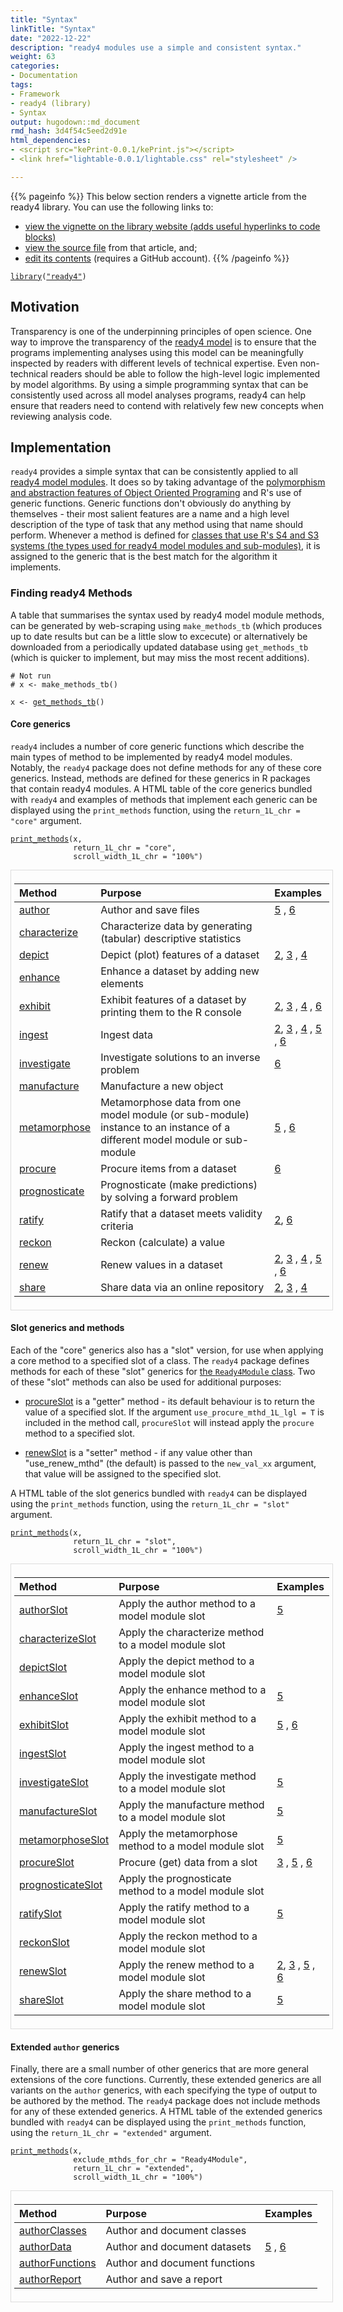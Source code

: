 ```yaml
---
title: "Syntax"
linkTitle: "Syntax"
date: "2022-12-22"
description: "ready4 modules use a simple and consistent syntax."
weight: 63
categories: 
- Documentation
tags: 
- Framework
- ready4 (library)
- Syntax
output: hugodown::md_document
rmd_hash: 3d4f54c5eed2d91e
html_dependencies:
- <script src="kePrint-0.0.1/kePrint.js"></script>
- <link href="lightable-0.0.1/lightable.css" rel="stylesheet" />

---
```


{{% pageinfo %}} This below section renders a vignette article from the ready4 library. You can use the following links to:

-   [view the vignette on the library website (adds useful hyperlinks to code blocks)](https://ready4-dev.github.io/ready4/articles/V_02.html)
-   [view the source file](https://github.com/ready4-dev/ready4/blob/main/vignettes/V_02.Rmd) from that article, and;
-   [edit its contents](https://github.com/ready4-dev/ready4/edit/main/vignettes/V_02.Rmd) (requires a GitHub account). {{% /pageinfo %}}

<div class="highlight">

</div>

<div class="highlight">

<pre class='chroma'><code class='language-r' data-lang='r'><span><span class='kr'><a href='https://rdrr.io/r/base/library.html'>library</a></span><span class='o'>(</span><span class='s'><a href='https://ready4-dev.github.io/ready4/'>"ready4"</a></span><span class='o'>)</span> </span></code></pre>

</div>

## Motivation

Transparency is one of the underpinning principles of open science. One way to improve the transparency of the [ready4 model](https://www.ready4-dev.com) is to ensure that the programs implementing analyses using this model can be meaningfully inspected by readers with different levels of technical expertise. Even non-technical readers should be able to follow the high-level logic implemented by model algorithms. By using a simple programming syntax that can be consistently used across all model analyses programs, ready4 can help ensure that readers need to contend with relatively few new concepts when reviewing analysis code.

## Implementation

`ready4` provides a simple syntax that can be consistently applied to all [ready4 model modules](https://ready4-dev.github.io/ready4/articles/V_01.html). It does so by taking advantage of the [polymorphism and abstraction features of Object Oriented Programing](https://ready4-dev.github.io/ready4/articles/V_03.html) and R's use of generic functions. Generic functions don't obviously do anything by themselves - their most salient features are a name and a high level description of the type of task that any method using that name should perform. Whenever a method is defined for [classes that use R's S4 and S3 systems (the types used for ready4 model modules and sub-modules)](https://ready4-dev.github.io/ready4/articles/V_01.html), it is assigned to the generic that is the best match for the algorithm it implements.

### Finding ready4 Methods

A table that summarises the syntax used by ready4 model module methods, can be generated by web-scraping using `make_methods_tb` (which produces up to date results but can be a little slow to excecute) or alternatively be downloaded from a periodically updated database using `get_methods_tb` (which is quicker to implement, but may miss the most recent additions).

<div class="highlight">

<pre class='chroma'><code class='language-r' data-lang='r'><span><span class='c'># Not run</span></span>
<span><span class='c'># x &lt;- make_methods_tb()</span></span></code></pre>

</div>

<div class="highlight">

<pre class='chroma'><code class='language-r' data-lang='r'><span><span class='nv'>x</span> <span class='o'>&lt;-</span> <span class='nf'><a href='https://ready4-dev.github.io/ready4/reference/get_methods_tb.html'>get_methods_tb</a></span><span class='o'>(</span><span class='o'>)</span></span></code></pre>

</div>

#### Core generics

`ready4` includes a number of core generic functions which describe the main types of method to be implemented by ready4 model modules. Notably, the `ready4` package does not define methods for any of these core generics. Instead, methods are defined for these generics in R packages that contain ready4 modules. A HTML table of the core generics bundled with `ready4` and examples of methods that implement each generic can be displayed using the `print_methods` function, using the `return_1L_chr = "core"` argument.

<div class="highlight">

<pre class='chroma'><code class='language-r' data-lang='r'><span><span class='nf'><a href='https://ready4-dev.github.io/ready4/reference/print_methods.html'>print_methods</a></span><span class='o'>(</span><span class='nv'>x</span>,</span>
<span>              return_1L_chr <span class='o'>=</span> <span class='s'>"core"</span>,</span>
<span>              scroll_width_1L_chr <span class='o'>=</span> <span class='s'>"100%"</span><span class='o'>)</span> </span>
</code></pre>

<div style="border: 1px solid #ddd; padding: 5px; overflow-x: scroll; width:100%; ">

<table class="table table-hover table-condensed" style="margin-left: auto; margin-right: auto;">
<thead>
<tr>
<th style="text-align:left;">
Method
</th>
<th style="text-align:left;">
Purpose
</th>
<th style="text-align:left;">
Examples
</th>
</tr>
</thead>
<tbody>
<tr>
<td style="text-align:left;">
<a href="https://ready4-dev.github.io/ready4/reference/author-methods.html"> author </a>
</td>
<td style="text-align:left;">
Author and save files
</td>
<td style="text-align:left;">
<a href="https://ready4-dev.github.io/TTU/articles/V_01.html" style="     ">5</a> , <a href="https://ready4-dev.github.io/specific/articles/V_01.html" style="     ">6</a>
</td>
</tr>
<tr>
<td style="text-align:left;">
<a href="https://ready4-dev.github.io/ready4/reference/characterize-methods.html"> characterize </a>
</td>
<td style="text-align:left;">
Characterize data by generating (tabular) descriptive statistics
</td>
<td style="text-align:left;">
</td>
</tr>
<tr>
<td style="text-align:left;">
<a href="https://ready4-dev.github.io/ready4/reference/depict-methods.html"> depict </a>
</td>
<td style="text-align:left;">
Depict (plot) features of a dataset
</td>
<td style="text-align:left;">
<a href="https://ready4-dev.github.io/youthvars/articles/V_02.html" style="     ">2</a>, <a href="https://ready4-dev.github.io/scorz/articles/V_01.html" style="     ">3</a> , <a href="https://ready4-dev.github.io/scorz/articles/V_02.html" style="     ">4</a>
</td>
</tr>
<tr>
<td style="text-align:left;">
<a href="https://ready4-dev.github.io/ready4/reference/enhance-methods.html"> enhance </a>
</td>
<td style="text-align:left;">
Enhance a dataset by adding new elements
</td>
<td style="text-align:left;">
</td>
</tr>
<tr>
<td style="text-align:left;">
<a href="https://ready4-dev.github.io/ready4/reference/exhibit-methods.html"> exhibit </a>
</td>
<td style="text-align:left;">
Exhibit features of a dataset by printing them to the R console
</td>
<td style="text-align:left;">
<a href="https://ready4-dev.github.io/youthvars/articles/V_02.html" style="     ">2</a>, <a href="https://ready4-dev.github.io/scorz/articles/V_01.html" style="     ">3</a> , <a href="https://ready4-dev.github.io/scorz/articles/V_02.html" style="     ">4</a> , <a href="https://ready4-dev.github.io/specific/articles/V_01.html" style="     ">6</a>
</td>
</tr>
<tr>
<td style="text-align:left;">
<a href="https://ready4-dev.github.io/ready4/reference/ingest-methods.html"> ingest </a>
</td>
<td style="text-align:left;">
Ingest data
</td>
<td style="text-align:left;">
<a href="https://ready4-dev.github.io/youthvars/articles/V_02.html" style="     ">2</a>, <a href="https://ready4-dev.github.io/scorz/articles/V_01.html" style="     ">3</a> , <a href="https://ready4-dev.github.io/scorz/articles/V_02.html" style="     ">4</a> , <a href="https://ready4-dev.github.io/TTU/articles/V_01.html" style="     ">5</a> , <a href="https://ready4-dev.github.io/specific/articles/V_01.html" style="     ">6</a>
</td>
</tr>
<tr>
<td style="text-align:left;">
<a href="https://ready4-dev.github.io/ready4/reference/investigate-methods.html"> investigate </a>
</td>
<td style="text-align:left;">
Investigate solutions to an inverse problem
</td>
<td style="text-align:left;">
<a href="https://ready4-dev.github.io/specific/articles/V_01.html" style="     ">6</a>
</td>
</tr>
<tr>
<td style="text-align:left;">
<a href="https://ready4-dev.github.io/ready4/reference/manufacture-methods.html"> manufacture </a>
</td>
<td style="text-align:left;">
Manufacture a new object
</td>
<td style="text-align:left;">
</td>
</tr>
<tr>
<td style="text-align:left;">
<a href="https://ready4-dev.github.io/ready4/reference/metamorphose-methods.html"> metamorphose </a>
</td>
<td style="text-align:left;">
Metamorphose data from one model module (or sub-module) instance to an instance of a different model module or sub-module
</td>
<td style="text-align:left;">
<a href="https://ready4-dev.github.io/TTU/articles/V_01.html" style="     ">5</a> , <a href="https://ready4-dev.github.io/specific/articles/V_01.html" style="     ">6</a>
</td>
</tr>
<tr>
<td style="text-align:left;">
<a href="https://ready4-dev.github.io/ready4/reference/procure-methods.html"> procure </a>
</td>
<td style="text-align:left;">
Procure items from a dataset
</td>
<td style="text-align:left;">
<a href="https://ready4-dev.github.io/specific/articles/V_01.html" style="     ">6</a>
</td>
</tr>
<tr>
<td style="text-align:left;">
<a href="https://ready4-dev.github.io/ready4/reference/prognosticate-methods.html"> prognosticate </a>
</td>
<td style="text-align:left;">
Prognosticate (make predictions) by solving a forward problem
</td>
<td style="text-align:left;">
</td>
</tr>
<tr>
<td style="text-align:left;">
<a href="https://ready4-dev.github.io/ready4/reference/ratify-methods.html"> ratify </a>
</td>
<td style="text-align:left;">
Ratify that a dataset meets validity criteria
</td>
<td style="text-align:left;">
<a href="https://ready4-dev.github.io/youthvars/articles/V_02.html" style="     ">2</a>, <a href="https://ready4-dev.github.io/specific/articles/V_01.html" style="     ">6</a>
</td>
</tr>
<tr>
<td style="text-align:left;">
<a href="https://ready4-dev.github.io/ready4/reference/reckon-methods.html"> reckon </a>
</td>
<td style="text-align:left;">
Reckon (calculate) a value
</td>
<td style="text-align:left;">
</td>
</tr>
<tr>
<td style="text-align:left;">
<a href="https://ready4-dev.github.io/ready4/reference/renew-methods.html"> renew </a>
</td>
<td style="text-align:left;">
Renew values in a dataset
</td>
<td style="text-align:left;">
<a href="https://ready4-dev.github.io/youthvars/articles/V_02.html" style="     ">2</a>, <a href="https://ready4-dev.github.io/scorz/articles/V_01.html" style="     ">3</a> , <a href="https://ready4-dev.github.io/scorz/articles/V_02.html" style="     ">4</a> , <a href="https://ready4-dev.github.io/TTU/articles/V_01.html" style="     ">5</a> , <a href="https://ready4-dev.github.io/specific/articles/V_01.html" style="     ">6</a>
</td>
</tr>
<tr>
<td style="text-align:left;">
<a href="https://ready4-dev.github.io/ready4/reference/share-methods.html"> share </a>
</td>
<td style="text-align:left;">
Share data via an online repository
</td>
<td style="text-align:left;">
<a href="https://ready4-dev.github.io/youthvars/articles/V_02.html" style="     ">2</a>, <a href="https://ready4-dev.github.io/scorz/articles/V_01.html" style="     ">3</a> , <a href="https://ready4-dev.github.io/scorz/articles/V_02.html" style="     ">4</a>
</td>
</tr>
</tbody>
</table>

</div>

</div>

#### Slot generics and methods

Each of the "core" generics also has a "slot" version, for use when applying a core method to a specified slot of a class. The `ready4` package defines methods for each of these "slot" generics for [the `Ready4Module` class](https://ready4-dev.github.io/ready4/articles/V_01.html). Two of these "slot" methods can also be used for additional purposes:

-   [procureSlot](https://ready4-dev.github.io/ready4/reference/procureSlot-methods.html) is a "getter" method - its default behaviour is to return the value of a specified slot. If the argument `use_procure_mthd_1L_lgl = T` is included in the method call, `procureSlot` will instead apply the `procure` method to a specified slot.

-   [renewSlot](https://ready4-dev.github.io/ready4/reference/procureSlot-methods.html) is a "setter" method - if any value other than "use_renew_mthd" (the default) is passed to the `new_val_xx` argument, that value will be assigned to the specified slot.

A HTML table of the slot generics bundled with `ready4` can be displayed using the `print_methods` function, using the `return_1L_chr = "slot"` argument.

<div class="highlight">

<pre class='chroma'><code class='language-r' data-lang='r'><span><span class='nf'><a href='https://ready4-dev.github.io/ready4/reference/print_methods.html'>print_methods</a></span><span class='o'>(</span><span class='nv'>x</span>,</span>
<span>              return_1L_chr <span class='o'>=</span> <span class='s'>"slot"</span>,</span>
<span>              scroll_width_1L_chr <span class='o'>=</span> <span class='s'>"100%"</span><span class='o'>)</span></span>
</code></pre>

<div style="border: 1px solid #ddd; padding: 5px; overflow-x: scroll; width:100%; ">

<table class="table table-hover table-condensed" style="margin-left: auto; margin-right: auto;">
<thead>
<tr>
<th style="text-align:left;">
Method
</th>
<th style="text-align:left;">
Purpose
</th>
<th style="text-align:left;">
Examples
</th>
</tr>
</thead>
<tbody>
<tr>
<td style="text-align:left;">
<a href="https://ready4-dev.github.io/ready4/reference/authorSlot-methods.html"> authorSlot </a>
</td>
<td style="text-align:left;">
Apply the author method to a model module slot
</td>
<td style="text-align:left;">
<a href="https://ready4-dev.github.io/TTU/articles/V_01.html" style="     ">5</a>
</td>
</tr>
<tr>
<td style="text-align:left;">
<a href="https://ready4-dev.github.io/ready4/reference/characterizeSlot-methods.html"> characterizeSlot </a>
</td>
<td style="text-align:left;">
Apply the characterize method to a model module slot
</td>
<td style="text-align:left;">
</td>
</tr>
<tr>
<td style="text-align:left;">
<a href="https://ready4-dev.github.io/ready4/reference/depictSlot-methods.html"> depictSlot </a>
</td>
<td style="text-align:left;">
Apply the depict method to a model module slot
</td>
<td style="text-align:left;">
</td>
</tr>
<tr>
<td style="text-align:left;">
<a href="https://ready4-dev.github.io/ready4/reference/enhanceSlot-methods.html"> enhanceSlot </a>
</td>
<td style="text-align:left;">
Apply the enhance method to a model module slot
</td>
<td style="text-align:left;">
<a href="https://ready4-dev.github.io/TTU/articles/V_01.html" style="     ">5</a>
</td>
</tr>
<tr>
<td style="text-align:left;">
<a href="https://ready4-dev.github.io/ready4/reference/exhibitSlot-methods.html"> exhibitSlot </a>
</td>
<td style="text-align:left;">
Apply the exhibit method to a model module slot
</td>
<td style="text-align:left;">
<a href="https://ready4-dev.github.io/TTU/articles/V_01.html" style="     ">5</a> , <a href="https://ready4-dev.github.io/specific/articles/V_01.html" style="     ">6</a>
</td>
</tr>
<tr>
<td style="text-align:left;">
<a href="https://ready4-dev.github.io/ready4/reference/ingestSlot-methods.html"> ingestSlot </a>
</td>
<td style="text-align:left;">
Apply the ingest method to a model module slot
</td>
<td style="text-align:left;">
</td>
</tr>
<tr>
<td style="text-align:left;">
<a href="https://ready4-dev.github.io/ready4/reference/investigateSlot-methods.html"> investigateSlot </a>
</td>
<td style="text-align:left;">
Apply the investigate method to a model module slot
</td>
<td style="text-align:left;">
<a href="https://ready4-dev.github.io/TTU/articles/V_01.html" style="     ">5</a>
</td>
</tr>
<tr>
<td style="text-align:left;">
<a href="https://ready4-dev.github.io/ready4/reference/manufactureSlot-methods.html"> manufactureSlot </a>
</td>
<td style="text-align:left;">
Apply the manufacture method to a model module slot
</td>
<td style="text-align:left;">
<a href="https://ready4-dev.github.io/TTU/articles/V_01.html" style="     ">5</a>
</td>
</tr>
<tr>
<td style="text-align:left;">
<a href="https://ready4-dev.github.io/ready4/reference/metamorphoseSlot-methods.html"> metamorphoseSlot </a>
</td>
<td style="text-align:left;">
Apply the metamorphose method to a model module slot
</td>
<td style="text-align:left;">
<a href="https://ready4-dev.github.io/TTU/articles/V_01.html" style="     ">5</a>
</td>
</tr>
<tr>
<td style="text-align:left;">
<a href="https://ready4-dev.github.io/ready4/reference/procureSlot-methods.html"> procureSlot </a>
</td>
<td style="text-align:left;">
Procure (get) data from a slot
</td>
<td style="text-align:left;">
<a href="https://ready4-dev.github.io/scorz/articles/V_01.html" style="     ">3</a> , <a href="https://ready4-dev.github.io/TTU/articles/V_01.html" style="     ">5</a> , <a href="https://ready4-dev.github.io/specific/articles/V_01.html" style="     ">6</a>
</td>
</tr>
<tr>
<td style="text-align:left;">
<a href="https://ready4-dev.github.io/ready4/reference/prognosticateSlot-methods.html"> prognosticateSlot </a>
</td>
<td style="text-align:left;">
Apply the prognosticate method to a model module slot
</td>
<td style="text-align:left;">
</td>
</tr>
<tr>
<td style="text-align:left;">
<a href="https://ready4-dev.github.io/ready4/reference/ratifySlot-methods.html"> ratifySlot </a>
</td>
<td style="text-align:left;">
Apply the ratify method to a model module slot
</td>
<td style="text-align:left;">
<a href="https://ready4-dev.github.io/TTU/articles/V_01.html" style="     ">5</a>
</td>
</tr>
<tr>
<td style="text-align:left;">
<a href="https://ready4-dev.github.io/ready4/reference/reckonSlot-methods.html"> reckonSlot </a>
</td>
<td style="text-align:left;">
Apply the reckon method to a model module slot
</td>
<td style="text-align:left;">
</td>
</tr>
<tr>
<td style="text-align:left;">
<a href="https://ready4-dev.github.io/ready4/reference/renewSlot-methods.html"> renewSlot </a>
</td>
<td style="text-align:left;">
Apply the renew method to a model module slot
</td>
<td style="text-align:left;">
<a href="https://ready4-dev.github.io/youthvars/articles/V_02.html" style="     ">2</a>, <a href="https://ready4-dev.github.io/scorz/articles/V_01.html" style="     ">3</a> , <a href="https://ready4-dev.github.io/TTU/articles/V_01.html" style="     ">5</a> , <a href="https://ready4-dev.github.io/specific/articles/V_01.html" style="     ">6</a>
</td>
</tr>
<tr>
<td style="text-align:left;">
<a href="https://ready4-dev.github.io/ready4/reference/shareSlot-methods.html"> shareSlot </a>
</td>
<td style="text-align:left;">
Apply the share method to a model module slot
</td>
<td style="text-align:left;">
<a href="https://ready4-dev.github.io/TTU/articles/V_01.html" style="     ">5</a>
</td>
</tr>
</tbody>
</table>

</div>

</div>

#### Extended `author` generics

Finally, there are a small number of other generics that are more general extensions of the core functions. Currently, these extended generics are all variants on the `author` generics, with each specifying the type of output to be authored by the method. The `ready4` package does not include methods for any of these extended generics. A HTML table of the extended generics bundled with `ready4` can be displayed using the `print_methods` function, using the `return_1L_chr = "extended"` argument.

<div class="highlight">

<pre class='chroma'><code class='language-r' data-lang='r'><span><span class='nf'><a href='https://ready4-dev.github.io/ready4/reference/print_methods.html'>print_methods</a></span><span class='o'>(</span><span class='nv'>x</span>,</span>
<span>              exclude_mthds_for_chr <span class='o'>=</span> <span class='s'>"Ready4Module"</span>,</span>
<span>              return_1L_chr <span class='o'>=</span> <span class='s'>"extended"</span>,</span>
<span>              scroll_width_1L_chr <span class='o'>=</span> <span class='s'>"100%"</span><span class='o'>)</span></span>
</code></pre>

<div style="border: 1px solid #ddd; padding: 5px; overflow-x: scroll; width:100%; ">

<table class="table table-hover table-condensed" style="margin-left: auto; margin-right: auto;">
<thead>
<tr>
<th style="text-align:left;">
Method
</th>
<th style="text-align:left;">
Purpose
</th>
<th style="text-align:left;">
Examples
</th>
</tr>
</thead>
<tbody>
<tr>
<td style="text-align:left;">
<a href="https://ready4-dev.github.io/ready4/reference/authorClasses-methods.html"> authorClasses </a>
</td>
<td style="text-align:left;">
Author and document classes
</td>
<td style="text-align:left;">
</td>
</tr>
<tr>
<td style="text-align:left;">
<a href="https://ready4-dev.github.io/ready4/reference/authorData-methods.html"> authorData </a>
</td>
<td style="text-align:left;">
Author and document datasets
</td>
<td style="text-align:left;">
<a href="https://ready4-dev.github.io/TTU/articles/V_01.html" style="     ">5</a> , <a href="https://ready4-dev.github.io/specific/articles/V_01.html" style="     ">6</a>
</td>
</tr>
<tr>
<td style="text-align:left;">
<a href="https://ready4-dev.github.io/ready4/reference/authorFunctions-methods.html"> authorFunctions </a>
</td>
<td style="text-align:left;">
Author and document functions
</td>
<td style="text-align:left;">
</td>
</tr>
<tr>
<td style="text-align:left;">
<a href="https://ready4-dev.github.io/ready4/reference/authorReport-methods.html"> authorReport </a>
</td>
<td style="text-align:left;">
Author and save a report
</td>
<td style="text-align:left;">
</td>
</tr>
</tbody>
</table>

</div>

</div>

